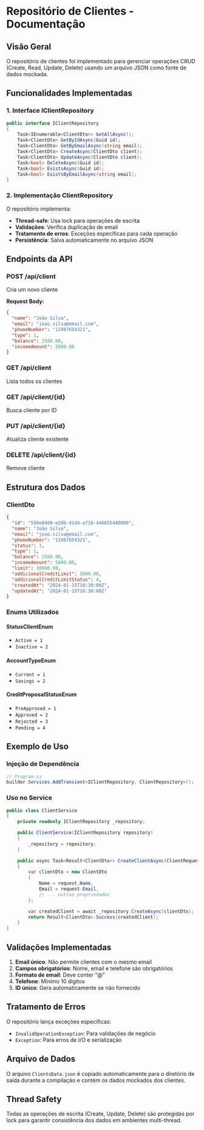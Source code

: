 # Repositório de Clientes - Documentação

## Visão Geral

O repositório de clientes foi implementado para gerenciar operações CRUD (Create, Read, Update, Delete) usando um arquivo JSON como fonte de dados mockada.

## Funcionalidades Implementadas

### 1. Interface IClientRepository

```csharp
public interface IClientRepository
{
    Task<IEnumerable<ClientDto>> GetAllAsync();
    Task<ClientDto> GetByIdAsync(Guid id);
    Task<ClientDto> GetByEmailAsync(string email);
    Task<ClientDto> CreateAsync(ClientDto client);
    Task<ClientDto> UpdateAsync(ClientDto client);
    Task<bool> DeleteAsync(Guid id);
    Task<bool> ExistsAsync(Guid id);
    Task<bool> ExistsByEmailAsync(string email);
}
```

### 2. Implementação ClientRepository

O repositório implementa:
- **Thread-safe**: Usa lock para operações de escrita
- **Validações**: Verifica duplicação de email
- **Tratamento de erros**: Exceções específicas para cada operação
- **Persistência**: Salva automaticamente no arquivo JSON

## Endpoints da API

### POST /api/client
Cria um novo cliente

**Request Body:**
```json
{
  "name": "João Silva",
  "email": "joao.silva@email.com",
  "phoneNumber": "11987654321",
  "type": 1,
  "balance": 2500.00,
  "incomeAmount": 5000.00
}
```

### GET /api/client
Lista todos os clientes

### GET /api/client/{id}
Busca cliente por ID

### PUT /api/client/{id}
Atualiza cliente existente

### DELETE /api/client/{id}
Remove cliente

## Estrutura dos Dados

### ClientDto
```json
{
  "id": "550e8400-e29b-41d4-a716-446655440000",
  "name": "João Silva",
  "email": "joao.silva@email.com",
  "phoneNumber": "11987654321",
  "status": 1,
  "type": 1,
  "balance": 2500.00,
  "incomeAmount": 5000.00,
  "limit": 10000.00,
  "addicionalCreditLimit": 5000.00,
  "addicionalCreditLimitStatus": 4,
  "createdAt": "2024-01-15T10:30:00Z",
  "updatedAt": "2024-01-15T10:30:00Z"
}
```

### Enums Utilizados

#### StatusClientEnum
- `Active = 1`
- `Inactive = 2`

#### AccountTypeEnum
- `Current = 1`
- `Savings = 2`

#### CreditProposalStatusEnum
- `PreApproved = 1`
- `Approved = 2`
- `Rejected = 3`
- `Pending = 4`

## Exemplo de Uso

### Injeção de Dependência
```csharp
// Program.cs
builder.Services.AddTransient<IClientRepository, ClientRepository>();
```

### Uso no Service
```csharp
public class ClientService
{
    private readonly IClientRepository _repository;

    public ClientService(IClientRepository repository)
    {
        _repository = repository;
    }

    public async Task<Result<ClientDto>> CreateClientAsync(ClientRequestBody request)
    {
        var clientDto = new ClientDto
        {
            Name = request.Name,
            Email = request.Email,
            // ... outras propriedades
        };

        var createdClient = await _repository.CreateAsync(clientDto);
        return Result<ClientDto>.Success(createdClient);
    }
}
```

## Validações Implementadas

1. **Email único**: Não permite clientes com o mesmo email
2. **Campos obrigatórios**: Nome, email e telefone são obrigatórios
3. **Formato de email**: Deve conter "@"
4. **Telefone**: Mínimo 10 dígitos
5. **ID único**: Gera automaticamente se não fornecido

## Tratamento de Erros

O repositório lança exceções específicas:
- `InvalidOperationException`: Para validações de negócio
- `Exception`: Para erros de I/O e serialização

## Arquivo de Dados

O arquivo `ClientsData.json` é copiado automaticamente para o diretório de saída durante a compilação e contém os dados mockados dos clientes.

## Thread Safety

Todas as operações de escrita (Create, Update, Delete) são protegidas por lock para garantir consistência dos dados em ambientes multi-thread.
